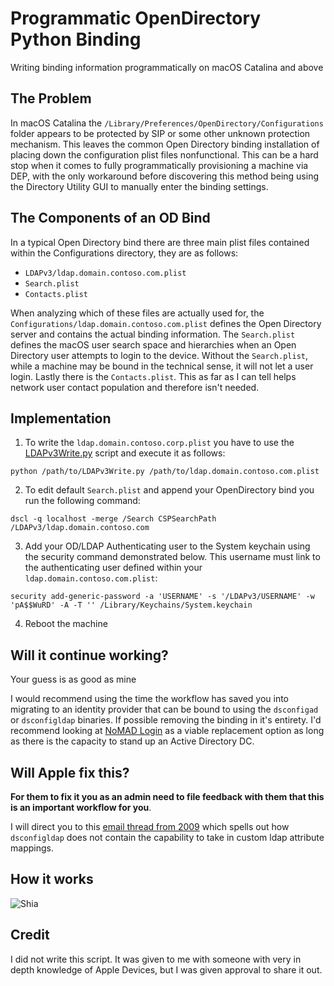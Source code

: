 # Programmatic OpenDirectory Python Binding
Writing binding information programmatically on macOS Catalina and above

## The Problem
In macOS Catalina the `/Library/Preferences/OpenDirectory/Configurations` folder appears to be protected by SIP or some other unknown protection mechanism. This leaves the common Open Directory binding installation of placing down the configuration plist files nonfunctional. This can be a hard stop when it comes to fully programmatically provisioning a machine via DEP, with the only workaround before discovering this method being using the Directory Utility GUI to manually enter the binding settings.

## The Components of an OD Bind
In a typical Open Directory bind there are three main plist files contained within the Configurations directory, they are as follows:
 
 * `LDAPv3/ldap.domain.contoso.com.plist`
 * `Search.plist`
 * `Contacts.plist`
 
 When analyzing which of these files are actually used for, the `Configurations/ldap.domain.contoso.com.plist` defines the Open Directory server and contains the actual binding information. The `Search.plist` defines the macOS user search space and hierarchies when an Open Directory user attempts to login to the device. Without the `Search.plist`, while a machine may be bound in the technical sense, it will not let a user login. Lastly there is the `Contacts.plist`. This as far as I can tell helps network user contact population and therefore isn't needed. 

## Implementation
1. To write the `ldap.domain.contoso.corp.plist` you have to use the [LDAPv3Write.py](https://github.com/Yohan460/Programmatic-OD-Python-Binding/blob/master/LDAPv3Write.py) script and execute it as follows:

`python /path/to/LDAPv3Write.py /path/to/ldap.domain.contoso.com.plist`

2. To edit default `Search.plist` and append your OpenDirectory bind you run the following command:

`dscl -q localhost -merge /Search CSPSearchPath /LDAPv3/ldap.domain.contoso.com`

3. Add your OD/LDAP Authenticating user to the System keychain using the security command demonstrated below. This username must link to the authenticating user defined within your `ldap.domain.contoso.com.plist`:

`security add-generic-password -a 'USERNAME' -s '/LDAPv3/USERNAME' -w 'pA$$WuRD' -A -T '' /Library/Keychains/System.keychain`

4. Reboot the machine

## Will it continue working?
Your guess is as good as mine

I would recommend using the time the workflow has saved you into migrating to an identity provider that can be bound to using the `dsconfigad` or `dsconfigldap` binaries. If possible removing the binding in it's entirety. I'd recommend looking at [NoMAD Login](https://gitlab.com/orchardandgrove-oss/NoMADLogin-AD) as a viable replacement option as long as there is the capacity to stand up an Active Directory DC.

## Will Apple fix this?
**For them to fix it you as an admin need to file feedback with them that this is an important workflow for you**. 

I will direct you to this [email thread from 2009](https://lists.apple.com/archives/darwin-dev/2009/Feb/msg00127.html) which spells out how `dsconfigldap` does not contain the capability to take in custom ldap attribute mappings.

## How it works
![Shia](https://media.giphy.com/media/ujUdrdpX7Ok5W/giphy.gif)

## Credit
I did not write this script. It was given to me with someone with very in depth knowledge of Apple Devices, but I was given approval to share it out.
